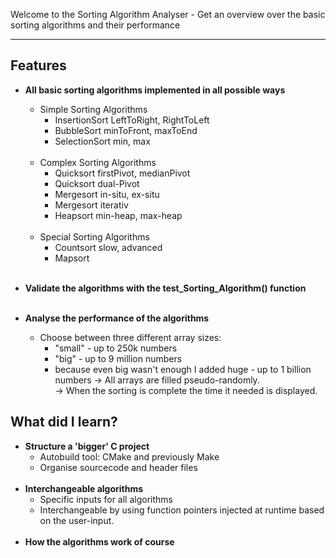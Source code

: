 
Welcome to the Sorting Algorithm Analyser - Get an overview over the basic sorting algorithms and their performance

---

## Features
* **All basic sorting algorithms implemented in all possible ways**<br />

    * Simple Sorting Algorithms
      * InsertionSort LeftToRight, RightToLeft
      * BubbleSort minToFront, maxToEnd
      * SelectionSort min, max
    <br /><br />
    * Complex Sorting Algorithms
      * Quicksort firstPivot, medianPivot
      * Quicksort dual-Pivot
      * Mergesort in-situ, ex-situ
      * Mergesort iterativ
      * Heapsort min-heap, max-heap
    <br /><br />
    * Special Sorting Algorithms
      * Countsort slow, advanced
      * Mapsort
<br /><br/>
* **Validate the algorithms with the test_Sorting_Algorithm() function**
<br /><br />
* **Analyse the performance of the algorithms**
  * Choose between three different array sizes:
    * "small" - up to 250k numbers
    * "big" - up to 9 million numbers
    * because even big wasn't enough I added huge - up to 1 billion numbers
    -> All arrays are filled pseudo-randomly.<br />
    -> When the sorting is complete the time it needed is displayed.<br/>

## What did I learn?
* **Structure a 'bigger' C project**
  * Autobuild tool: CMake and previously Make
  * Organise sourcecode and header files
  <br/><br/>
* **Interchangeable algorithms**
  * Specific inputs for all algorithms
  * Interchangeable by using function pointers injected at runtime based on the user-input.
<br/><br/>
* **How the algorithms work of course**